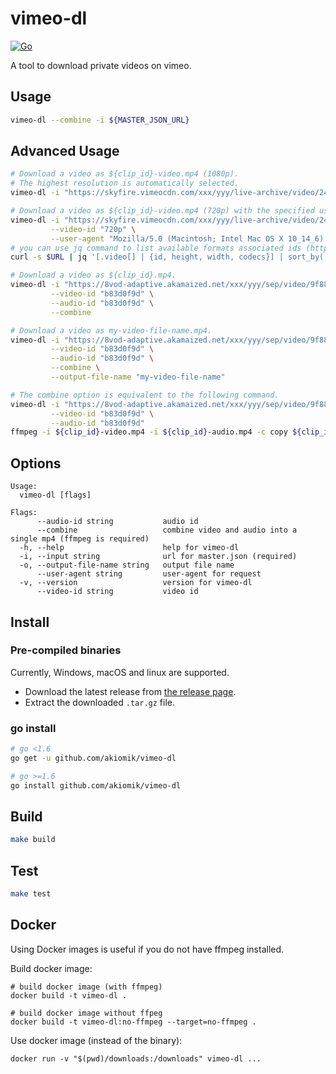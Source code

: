 vimeo-dl
========

[![Go](https://github.com/akiomik/vimeo-dl/actions/workflows/go.yml/badge.svg)](https://github.com/akiomik/vimeo-dl/actions/workflows/go.yml)

A tool to download private videos on vimeo.

## Usage

```sh
vimeo-dl --combine -i ${MASTER_JSON_URL}
```

## Advanced Usage

```sh
# Download a video as ${clip_id}-video.mp4 (1080p).
# The highest resolution is automatically selected.
vimeo-dl -i "https://skyfire.vimeocdn.com/xxx/yyy/live-archive/video/240p,360p,540p,720p,1080p/master.json?base64_init=1&query_string_ranges=1"
```

```sh
# Download a video as ${clip_id}-video.mp4 (720p) with the specified user-agent.
vimeo-dl -i "https://skyfire.vimeocdn.com/xxx/yyy/live-archive/video/240p,360p,540p,720p,1080p/master.json?base64_init=1&query_string_ranges=1" \
         --video-id "720p" \
         --user-agent "Mozilla/5.0 (Macintosh; Intel Mac OS X 10_14_6) AppleWebKit/537.36 (KHTML, like Gecko) Chrome/84.0.4147.89 Safari/537.36"
# you can use jq command to list available formats associated ids (https://jqlang.org)
curl -s $URL | jq '[.video[] | {id, height, width, codecs}] | sort_by(.height)'
```

```sh
# Download a video as ${clip_id}.mp4.
vimeo-dl -i "https://8vod-adaptive.akamaized.net/xxx/yyy/sep/video/9f88d1ff,b83d0f9d,da44206b,f34fd50d,f9ebc26f/master.json?base64_init=1" \
         --video-id "b83d0f9d" \
         --audio-id "b83d0f9d" \
         --combine

# Download a video as my-video-file-name.mp4.
vimeo-dl -i "https://8vod-adaptive.akamaized.net/xxx/yyy/sep/video/9f88d1ff,b83d0f9d,da44206b,f34fd50d,f9ebc26f/master.json?base64_init=1" \
         --video-id "b83d0f9d" \
         --audio-id "b83d0f9d" \
         --combine \
         --output-file-name "my-video-file-name"

# The combine option is equivalent to the following command.
vimeo-dl -i "https://8vod-adaptive.akamaized.net/xxx/yyy/sep/video/9f88d1ff,b83d0f9d,da44206b,f34fd50d,f9ebc26f/master.json?base64_init=1" \
         --video-id "b83d0f9d" \
         --audio-id "b83d0f9d"
ffmpeg -i ${clip_id}-video.mp4 -i ${clip_id}-audio.mp4 -c copy ${clip_id}.mp4
```

## Options

```
Usage:
  vimeo-dl [flags]

Flags:
      --audio-id string           audio id
      --combine                   combine video and audio into a single mp4 (ffmpeg is required)
  -h, --help                      help for vimeo-dl
  -i, --input string              url for master.json (required)
  -o, --output-file-name string   output file name
      --user-agent string         user-agent for request
  -v, --version                   version for vimeo-dl
      --video-id string           video id
```

## Install

### Pre-compiled binaries

Currently, Windows, macOS and linux are supported.

- Download the latest release from [the release page](https://github.com/akiomik/vimeo-dl/releases/latest).
- Extract the downloaded `.tar.gz` file.

### go install

```sh
# go <1.6
go get -u github.com/akiomik/vimeo-dl

# go >=1.6
go install github.com/akiomik/vimeo-dl
```

## Build

```sh
make build
```

## Test

```sh
make test
```

## Docker

Using Docker images is useful if you do not have ffmpeg installed.

Build docker image:

```
# build docker image (with ffmpeg)
docker build -t vimeo-dl .

# build docker image without ffpeg
docker build -t vimeo-dl:no-ffmpeg --target=no-ffmpeg .
```

Use docker image (instead of the binary):
```
docker run -v "$(pwd)/downloads:/downloads" vimeo-dl ...
```

